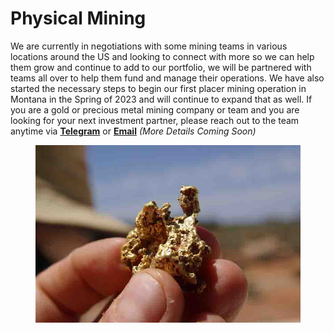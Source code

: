 # Physical Mining

We are currently in negotiations with some mining teams in various locations around the US and looking to connect with more so we can help them grow and continue to add to our portfolio, we will be partnered with teams all over to help them fund and manage their operations. We have also started the necessary steps to begin our first placer mining operation in Montana in the Spring of 2023 and will continue to expand that as well. If you are a gold or precious metal mining company or team and you are looking for your next investment partner, please reach out to the team anytime via [**Telegram**](https://t.me/DefiGold\_Official) or [**Email**](mailto:team@defigold.io) _(More Details Coming Soon)_

<figure><img src="../.gitbook/assets/Bacteria-with-Midas-touch-for-GeologyPage.jpg" alt=""><figcaption></figcaption></figure>

